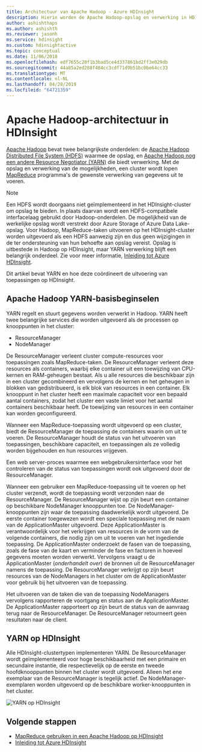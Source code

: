 ```yaml
---
title: Architectuur van Apache Hadoop - Azure HDInsight
description: Hierin worden de Apache Hadoop-opslag en verwerking in HDInsight-clusters.
author: ashishthaps
ms.author: ashishth
ms.reviewer: jasonh
ms.service: hdinsight
ms.custom: hdinsightactive
ms.topic: conceptual
ms.date: 11/06/2018
ms.openlocfilehash: edf7655c20f1b3bad5ce4d337861bd2ff3e029db
ms.sourcegitcommit: 44a85a2ed288f484cc3cdf71d9b51bc0be64cc33
ms.translationtype: MT
ms.contentlocale: nl-NL
ms.lasthandoff: 04/28/2019
ms.locfileid: "64721359"
---
```

# <a name="apache-hadoop-architecture-in-hdinsight"></a>Apache Hadoop-architectuur in HDInsight

[Apache Hadoop](https://hadoop.apache.org/) bevat twee belangrijkste onderdelen: de [Apache Hadoop Distributed File System (HDFS)](https://hadoop.apache.org/docs/current/hadoop-project-dist/hadoop-hdfs/HdfsUserGuide.html) waarmee de opslag, en [Apache Hadoop nog een andere Resource Negotiator (YARN)](https://hadoop.apache.org/docs/current/hadoop-yarn/hadoop-yarn-site/YARN.html) die biedt verwerking. Met de opslag en verwerking van de mogelijkheden, een cluster wordt lopen [MapReduce](https://hadoop.apache.org/docs/current/hadoop-mapreduce-client/hadoop-mapreduce-client-core/MapReduceTutorial.html) programma's de gewenste verwerking van gegevens uit te voeren.

> [!NOTE]  
> Een HDFS wordt doorgaans niet geïmplementeerd in het HDInsight-cluster om opslag te bieden. In plaats daarvan wordt een HDFS-compatibele interfacelaag gebruikt door Hadoop-onderdelen. De mogelijkheid van de werkelijke opslag wordt verstrekt door Azure Storage of Azure Data Lake-opslag. Voor Hadoop, MapReduce-taken uitvoeren op het HDInsight-cluster worden uitgevoerd als een HDFS aanwezig zijn en dus geen wijzigingen in de ter ondersteuning van hun behoefte aan opslag vereist. Opslag is uitbestede in Hadoop op HDInsight, maar YARN verwerking blijft een belangrijk onderdeel. Zie voor meer informatie, [Inleiding tot Azure HDInsight](hadoop/apache-hadoop-introduction.md).

Dit artikel bevat YARN en hoe deze coördineert de uitvoering van toepassingen op HDInsight.

## <a name="apache-hadoop-yarn-basics"></a>Apache Hadoop YARN-basisbeginselen 

YARN regelt en stuurt gegevens worden verwerkt in Hadoop. YARN heeft twee belangrijke services die worden uitgevoerd als de processen op knooppunten in het cluster: 

* ResourceManager 
* NodeManager

De ResourceManager verleent cluster compute-resources voor toepassingen zoals MapReduce-taken. De ResourceManager verleent deze resources als containers, waarbij elke container uit een toewijzing van CPU-kernen en RAM-geheugen bestaat. Als u alle resources die beschikbaar zijn in een cluster gecombineerd en vervolgens de kernen en het geheugen in blokken van gedistribueerd, is elk blok van resources in een container. Elk knooppunt in het cluster heeft een maximale capaciteit voor een bepaald aantal containers, zodat het cluster een vaste limiet voor het aantal containers beschikbaar heeft. De toewijzing van resources in een container kan worden geconfigureerd. 

Wanneer een MapReduce-toepassing wordt uitgevoerd op een cluster, biedt de ResourceManager de toepassing de containers waarin om uit te voeren. De ResourceManager houdt de status van het uitvoeren van toepassingen, beschikbare capaciteit, en toepassingen als ze volledig worden bijgehouden en hun resources vrijgeven. 

Een web server-proces waarmee een webgebruikersinterface voor het controleren van de status van toepassingen wordt ook uitgevoerd door de ResourceManager.

Wanneer een gebruiker een MapReduce-toepassing uit te voeren op het cluster verzendt, wordt de toepassing wordt verzonden naar de ResourceManager. De ResourceManager wijst op zijn beurt een container op beschikbare NodeManager knooppunten toe. De NodeManager-knooppunten zijn waar de toepassing daadwerkelijk wordt uitgevoerd. De eerste container toegewezen wordt een speciale toepassing met de naam van de ApplicationMaster uitgevoerd. Deze ApplicationMaster is verantwoordelijk voor het verkrijgen van resources in de vorm van de volgende containers, die nodig zijn om uit te voeren van het ingediende toepassing. De ApplicationMaster onderzoekt de fasen van de toepassing, zoals de fase van de kaart en verminder de fase en factoren in hoeveel gegevens moeten worden verwerkt. Vervolgens vraagt u de ApplicationMaster (*onderhandelt over*) de bronnen uit de ResourceManager namens de toepassing. De ResourceManager verkrijgt op zijn beurt resources van de NodeManagers in het cluster om de ApplicationMaster voor gebruik bij het uitvoeren van de toepassing. 

Het uitvoeren van de taken die van de toepassing NodeManagers vervolgens rapporteren de voortgang en status aan de ApplicationMaster. De ApplicationMaster rapporteert op zijn beurt de status van de aanvraag terug naar de ResourceManager. De ResourceManager retourneert geen resultaten naar de client.

## <a name="yarn-on-hdinsight"></a>YARN op HDInsight

Alle HDInsight-clustertypen implementeren YARN. De ResourceManager wordt geïmplementeerd voor hoge beschikbaarheid met een primaire en secundaire instantie, die respectievelijk op de eerste en tweede hoofdknooppunten binnen het cluster wordt uitgevoerd. Alleen het ene exemplaar van de ResourceManager is tegelijk actief. De NodeManager-exemplaren worden uitgevoerd op de beschikbare worker-knooppunten in het cluster.

![YARN op HDInsight](./media/hdinsight-hadoop-architecture/yarn-on-hdinsight.png)

## <a name="next-steps"></a>Volgende stappen

* [MapReduce gebruiken in een Apache Hadoop op HDInsight](hadoop/hdinsight-use-mapreduce.md)
* [Inleiding tot Azure HDInsight](hadoop/apache-hadoop-introduction.md)
